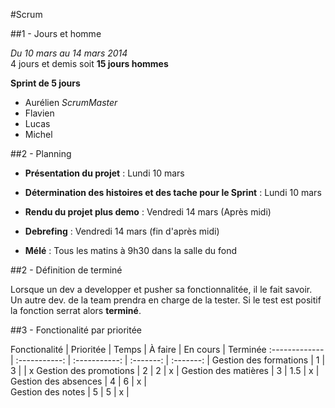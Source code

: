 #Scrum

##1 - Jours et homme

_Du 10 mars au 14 mars 2014_  
4 jours et demis soit __15 jours hommes__

__Sprint de 5 jours__

* Aurélien _ScrumMaster_
* Flavien
* Lucas
* Michel

##2 - Planning

* __Présentation du projet__ : Lundi 10 mars
* __Détermination des histoires et des tache pour le Sprint__ : Lundi 10 mars
* __Rendu du projet plus demo__ : Vendredi 14 mars (Après midi)
* __Debrefing__ : Vendredi 14 mars (fin d'après midi)

* __Mélé__ : Tous les matins à 9h30 dans la salle du fond


##2 - Définition de terminé

Lorsque un dev a developper et pusher sa fonctionnalitée, il le fait savoir. Un autre dev. de la team prendra en charge de la tester. Si le test est positif la fonction serrat alors __terminé__.

##3 - Fonctionalité par prioritée


Fonctionalité | Prioritée 		| Temps 		| À faire | En cours | Terminée
:-------------| :-----------: 	| :-----------:	| :-------: | :-------: |
Gestion des formations         | 1        | 3 |  | x
Gestion des promotions         | 2        | 2 | x |	
Gestion des matières         	| 3        | 1.5 | x |	
Gestion des absences         	| 4        | 6 | x |	
Gestion des notes         		| 5        | 5 | x |	





	